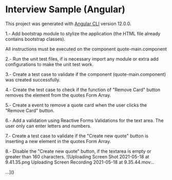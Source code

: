 # Interview Sample (Angular)

This project was generated with [Angular CLI](https://github.com/angular/angular-cli) version 12.0.0.

1.- Add bootstrap module to stylize the application (the HTML file already contains bootstrap classes).

All instructions must be executed on the component quote-main.component

2.- Run the unit test files, if is necessary import any module or extra add configurations to make the unit test work. 

3.- Create a test case to validate if the component (quote-main.component) was created successfully.

4.- Create the test case to check if the function of "Remove Card" button removes the element from the quotes Form Array.

5.- Create a event to remove a quote card when the user clicks the "Remove Card" button.

6.- Add a validation using Reactive Forms Validations for the text area. The user only can enter letters and numbers.

7.- Create a test case to validate if the "Create new quote" button is inserting a new element in the quotes Form Array. 

8.- Disable the "Create new quote" button, if the textarea is empty or greater than 160 characters.
![Uploading Screen Shot 2021-05-18 at 9.41.35.png
Uploading Screen Recording 2021-05-18 at 9.35.44.mov…

…]()
